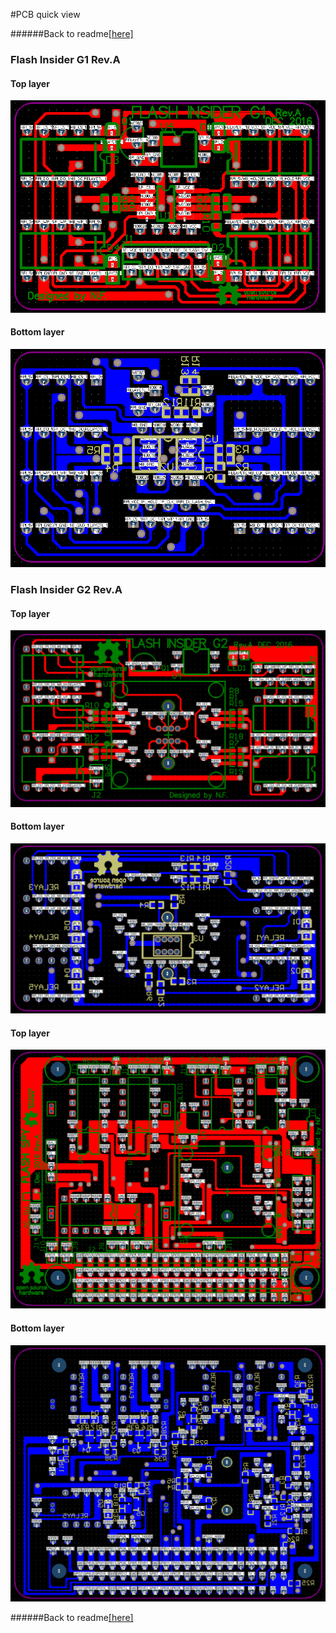#PCB quick view

######Back to readme[[here]](https://github.com/NicholasFengTW/FlashSpy/blob/master/README.md)



### Flash Insider G1 Rev.A
#### Top layer
![pic_flash_insider_g1_top.png](https://github.com/NicholasFengTW/FlashSpy/blob/master/pic/pic_flash_insider_g1_top.png)
#### Bottom layer
![pic_flash_insider_g1_bot.png](https://github.com/NicholasFengTW/FlashSpy/blob/master/pic/pic_flash_insider_g1_bot.png)

### Flash Insider G2 Rev.A
#### Top layer
![pic_flash_insider_g2_top.png](https://github.com/NicholasFengTW/FlashSpy/blob/master/pic/pic_flash_insider_g2_top.png)
#### Bottom layer
![pic_flash_insider_g2_bot.png](https://github.com/NicholasFengTW/FlashSpy/blob/master/pic/pic_flash_insider_g2_bot.png)

#### Top layer
![pic_flash_spy_top.png](https://github.com/NicholasFengTW/FlashSpy/blob/master/pic/pic_flash_spy_top.png)

#### Bottom layer
![pic_flash_spy_bot.png](https://github.com/NicholasFengTW/FlashSpy/blob/master/pic/pic_flash_spy_bot.png)


######Back to readme[[here]](https://github.com/NicholasFengTW/FlashSpy/blob/master/README.md)


